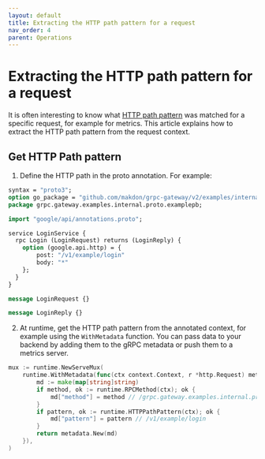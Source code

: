 ```yaml
---
layout: default
title: Extracting the HTTP path pattern for a request
nav_order: 4
parent: Operations
---
```


# Extracting the HTTP path pattern for a request

It is often interesting to know what [HTTP path pattern](https://github.com/googleapis/googleapis/blob/869d32e2f0af2748ab530646053b23a2b80d9ca5/google/api/http.proto#L61-L87) was matched for a specific request, for example for metrics. This article explains how to extract the HTTP path pattern from the request context.

## Get HTTP Path pattern
1. Define the HTTP path in the proto annotation. For example:

```proto
syntax = "proto3";
option go_package = "github.com/makdon/grpc-gateway/v2/examples/internal/proto/examplepb";
package grpc.gateway.examples.internal.proto.examplepb;

import "google/api/annotations.proto";

service LoginService {
  rpc Login (LoginRequest) returns (LoginReply) {
    option (google.api.http) = {
        post: "/v1/example/login"
        body: "*"
    };
  }
}

message LoginRequest {}

message LoginReply {}
```

2. At runtime, get the HTTP path pattern from the annotated context, for example using the `WithMetadata` function.
You can pass data to your backend by adding them to the gRPC metadata or push them to a metrics server.

```go
mux := runtime.NewServeMux(
	runtime.WithMetadata(func(ctx context.Context, r *http.Request) metadata.MD {
		md := make(map[string]string)
		if method, ok := runtime.RPCMethod(ctx); ok {
			md["method"] = method // /grpc.gateway.examples.internal.proto.examplepb.LoginService/Login
		}
		if pattern, ok := runtime.HTTPPathPattern(ctx); ok {
			md["pattern"] = pattern // /v1/example/login
		}
		return metadata.New(md)
	}),
)
```
